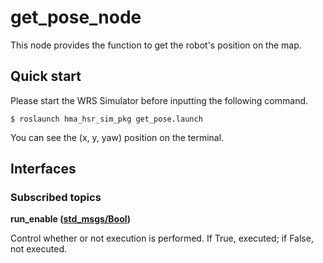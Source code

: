 # get_pose_node
This node provides the function to get the robot's position on the map.

## Quick start
Please start the WRS Simulator before inputting the following command.
```
$ roslaunch hma_hsr_sim_pkg get_pose.launch
```
You can see the (x, y, yaw) position on the terminal.

## Interfaces
### Subscribed topics
**run_enable ([std_msgs/Bool](http://docs.ros.org/en/api/std_msgs/html/msg/Bool.html))**

Control whether or not execution is performed.
If True, executed; if False, not executed.